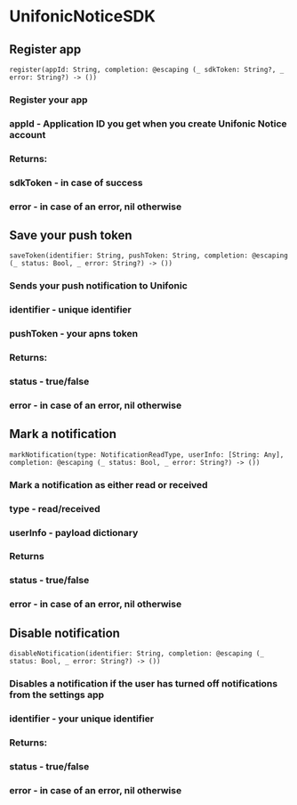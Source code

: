 # UnifonicNoticeSDK

## Register app
`register(appId: String, completion: @escaping (_ sdkToken: String?, _ error: String?) -> ())`
### Register your app 
### appId - Application ID you get when you create Unifonic Notice account
### Returns:
### sdkToken - in case of success
### error - in case of an error, nil otherwise

## Save your push token
`saveToken(identifier: String, pushToken: String, completion: @escaping (_ status: Bool, _ error: String?) -> ())`
### Sends your push notification to Unifonic
### identifier - unique identifier 
### pushToken - your apns token
### Returns:
### status - true/false
### error - in case of an error, nil otherwise

## Mark a notification
`markNotification(type: NotificationReadType, userInfo: [String: Any], completion: @escaping (_ status: Bool, _ error: String?) -> ())`
### Mark a notification as either read or received
### type - read/received
### userInfo - payload dictionary
### Returns
### status - true/false
### error - in case of an error, nil otherwise 

## Disable notification
`disableNotification(identifier: String, completion: @escaping (_ status: Bool, _ error: String?) -> ())`
### Disables a notification if the user has turned off notifications from the settings app
### identifier - your unique identifier
### Returns:
### status - true/false
### error - in case of an error, nil otherwise

